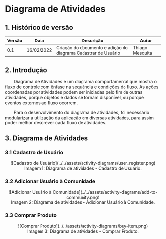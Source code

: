 # Diagrama de Atividades

## 1. Histórico de versão

<center>

| Versão | Data       | Descrição                                           | Autor        |
| ------ | ---------- | --------------------------------------------------- | ------------ |
| 0.1    | 16/02/2022 | Criação do documento e adição do diagrama Cadastrar de Usuário | Thiago Mesquita |

</center>

## 2. Introdução

&emsp;&emsp;Diagrama de Atividades é um diagrama comportamental que mostra o fluxo de controle com ênfase na sequência e condições do fluxo. As ações coordenadas por atividades podem ser iniciadas pelo fim de outras atividades, porque objetos e dados se tornam disponível, ou porque eventos externos ao fluxo ocorrem.

&emsp;&emsp;Para o desenvolvimento do diagrama de atividades, foi necessário modularizar a utilização da aplicação em diversas atividades, para assim poder melhor descrever cada fluxo de atividades.


## 3. Diagrama de Atividades
### 3.1 Cadastro de Usuário

<center>
![Cadastro de Usuário](../../assets/activity-diagrams/user_register.png)
<figcaption>Imagem 1: Diagrama de atividades - Cadastro de Usuário.</figcaption>
</center>


### 3.2 Adicionar Usuário à Comunidade
<center>
![Adicionar Usuário à Comunidade](../../assets/activity-diagrams/add-to-community.png)
<figcaption>Imagem 2: Diagrama de atividades - Adicionar Usuário à Comunidade.</figcaption>
</center>

### 3.3 Comprar Produto
<center>
![Comprar Produto](../../assets/activity-diagrams/buy-item.png)
<figcaption>Imagem 3: Diagrama de atividades - Comprar Produto.</figcaption>
</center> 